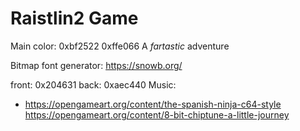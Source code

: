 
# Raistlin2 Game
Main color:
0xbf2522
0xffe066
A *fartastic* adventure

Bitmap font generator:
https://snowb.org/

front: 0x204631
back: 0xaec440
Music: 
 - https://opengameart.org/content/the-spanish-ninja-c64-style
 https://opengameart.org/content/8-bit-chiptune-a-little-journey